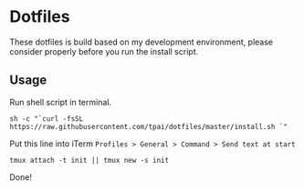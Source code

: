 # Dotfiles

These dotfiles is build based on my development environment, please consider properly before you run the install script.

## Usage

Run shell script in terminal. 

```
sh -c "`curl -fsSL https://raw.githubusercontent.com/tpai/dotfiles/master/install.sh `"
```

Put this line into iTerm `Profiles > General > Command > Send text at start`

```
tmux attach -t init || tmux new -s init
```

Done!
